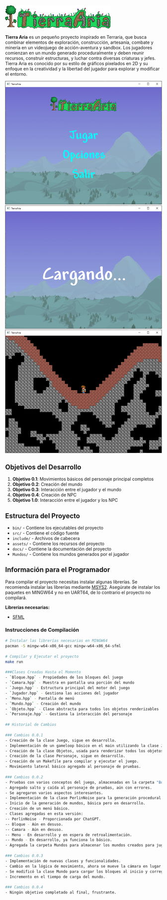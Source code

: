 ![Tierra Aria](assets/custom-terraria-logo.png)

**Tierra Aria** es un pequeño proyecto inspirado en Terraria, que busca combinar elementos de exploración, construcción, artesanía, combate y minería en un videojuego de acción-aventura y sandbox. Los jugadores comienzan en un mundo generado proceduralmente y deben reunir recursos, construir estructuras, y luchar contra diversas criaturas y jefes. Tierra Aria es conocido por su estilo de gráficos pixelados en 2D y su enfoque en la creatividad y la libertad del jugador para explorar y modificar el entorno.

![Tierra Aria](assets/ScreenShoot1.png)
![Tierra Aria](assets/ScreenShoot2.png)
![Tierra Aria](assets/ScreenShoot3.png)



## Objetivos del Desarrollo

1. **Objetivo 0.1**: Movimientos básicos del personaje principal completos
2. **Objetivo 0.2**: Creación del mundo
3. **Objetivo 0.3**: Interacción entre el jugador y el mundo
4. **Objetivo 0.4**: Creación de NPC
5. **Objetivo 1.0**: Interacción entre el jugador y los NPC

## Estructura del Proyecto

- `bin/` - Contiene los ejecutables del proyecto
- `src/` - Contiene el código fuente
- `include/` - Archivos de cabecera
- `assets/` - Contiene los recursos del proyecto
- `docs/` - Contiene la documentación del proyecto
- `Mundos/` - Contiene los mundos generados por el jugador

## Información para el Programador

Para compilar el proyecto necesitas instalar algunas librerías. Se recomienda instalar las librerías mediante [MSYS2](https://www.msys2.org/). Asegúrate de instalar los paquetes en MINGW64 y no en UART64, de lo contrario el proyecto no compilará.

**Librerías necesarias:**
- [SFML](https://packages.msys2.org/package/mingw-w64-x86_64-sfml)

### Instrucciones de Compilación

```sh
# Instalar las librerías necesarias en MINGW64
pacman -S mingw-w64-x86_64-gcc mingw-w64-x86_64-sfml

# Compilar y Ejecutar el proyecto
make run

###Clases Creadas Hasta el Momento
- `Bloque.hpp` - Propiedades de los bloques del juego
- `Camara.hpp` - Muestra en pantalla una porción del mundo
- `Juego.hpp` - Estructura principal del motor del juego
- `Jugador.hpp` - Gestiona las acciones del jugador
- `Menu.hpp` - Pantalla de menú
- `Mundo.hpp` - Creación del mundo
- `Objeto.hpp` - Clase abstracta para todos los objetos renderizables
- `Personaje.hpp` - Gestiona la interacción del personaje

## Historial de Cambios

### Cambios 0.0.1
- Creación de la clase Juego, sigue en desarrollo.
- Implementación de un gameloop básico en el main utilizando la clase Juego.
- Creación de la clase Objetos, usada para renderizar todos los objetos del juego, sigue en desarrollo.
- Creación de la clase Personaje, sigue en desarrollo.
- Creación de un Makefile para compilar y ejecutar el juego.
- Movimiento lateral básico agregado al personaje de pruebas.

### Cambios 0.0.2
- Pruebas con varios conceptos del juego, almacenadas en la carpeta "Borrar después".
- Agregado salto y caída al personaje de pruebas, aún con errores.
- Se agregaron varios aspectos interesantes.
- Implementación de la clase PerlinNoise para la generación procedural.
- Inicio de la generación de mundos, básica pero en desarrollo.
- Creación de un menú básico.
- Clases agregadas en esta versión:
-- PerlinNoise - Proporcionada por ChatGPT.
-- Bloque - Aún en desuso.
-- Camara - Aún en desuso.
-- Menu - En desarrollo y en espera de retroalimentación.
-- Mundo - En desarrollo, ya funciona lo básico.
- Agregada la carpeta Mundos para almacenar los mundos creados para jugarlos posteriormente.

### Cambios 0.0.3
- Implementación de nuevas clases y funcionalidades.
- Cambio en la lógica de movimiento, ahora se mueve la cámara en lugar del personaje.
- Se modificó la clase Mundo para cargar los bloques al inicio y corregir un bug al mover la cámara.
- Incremento en el tiempo de carga del mundo.

### Cambios 0.0.4
- Ningún objetivo completado al final, frustrante.

